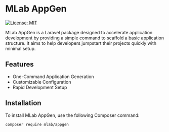 # MLab AppGen

[![License: MIT](https://img.shields.io/badge/License-MIT-yellow.svg)](https://opensource.org/licenses/MIT)

MLab AppGen is a Laravel package designed to accelerate application development by providing a simple command to scaffold a basic application structure. It aims to help developers jumpstart their projects quickly with minimal setup.

## Features

- One-Command Application Generation
- Customizable Configuration
- Rapid Development Setup

## Installation

To install MLab AppGen, use the following Composer command:

```bash
composer require mlab/appgen
